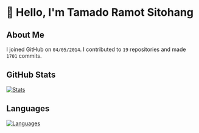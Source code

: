 # :wave: Hello, I'm Tamado Ramot Sitohang

## About Me
I joined GitHub on `04/05/2014`. I contributed to `19` repositories and made `1701` commits.

## GitHub Stats
[![Stats][stat]](#github-stats)

## Languages
[![Languages][lang]](#languages)

[stat]: https://github-readme-stats.vercel.app/api?username=ramottamado&show_icons=true&theme=graywhite&disable_animations=true
[lang]: https://github-readme-stats.vercel.app/api/top-langs/?username=ramottamado&layout=compact&theme=graywhite
